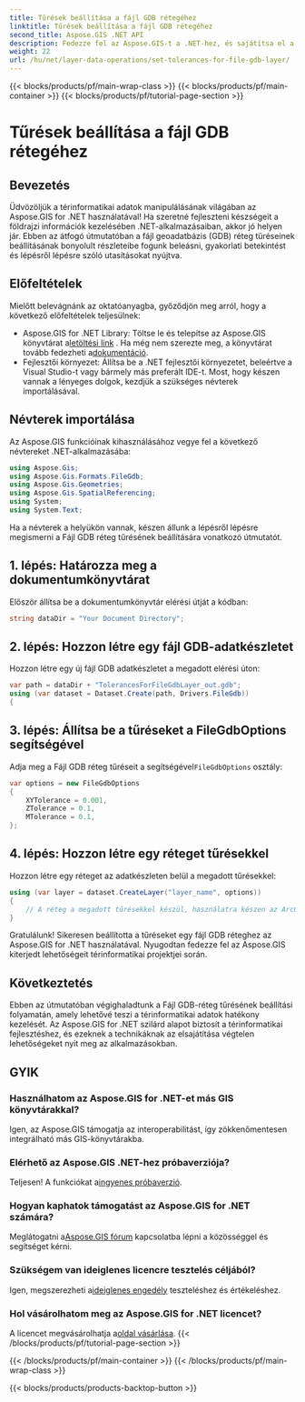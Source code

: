 ```yaml
---
title: Tűrések beállítása a fájl GDB rétegéhez
linktitle: Tűrések beállítása a fájl GDB rétegéhez
second_title: Aspose.GIS .NET API
description: Fedezze fel az Aspose.GIS-t a .NET-hez, és sajátítsa el a térinformatikai adatok kezelését. Könnyedén állítsa be a tűréshatárokat lépésről lépésre. Bővítse .NET-alkalmazásait.
weight: 22
url: /hu/net/layer-data-operations/set-tolerances-for-file-gdb-layer/
---
```


{{< blocks/products/pf/main-wrap-class >}}
{{< blocks/products/pf/main-container >}}
{{< blocks/products/pf/tutorial-page-section >}}

# Tűrések beállítása a fájl GDB rétegéhez

## Bevezetés
Üdvözöljük a térinformatikai adatok manipulálásának világában az Aspose.GIS for .NET használatával! Ha szeretné fejleszteni készségeit a földrajzi információk kezelésében .NET-alkalmazásaiban, akkor jó helyen jár. Ebben az átfogó útmutatóban a fájl geoadatbázis (GDB) réteg tűréseinek beállításának bonyolult részleteibe fogunk beleásni, gyakorlati betekintést és lépésről lépésre szóló utasításokat nyújtva.
## Előfeltételek
Mielőtt belevágnánk az oktatóanyagba, győződjön meg arról, hogy a következő előfeltételek teljesülnek:
-  Aspose.GIS for .NET Library: Töltse le és telepítse az Aspose.GIS könyvtárat a[letöltési link](https://releases.aspose.com/gis/net/) . Ha még nem szerezte meg, a könyvtárat tovább fedezheti a[dokumentáció](https://reference.aspose.com/gis/net/).
- Fejlesztői környezet: Állítsa be a .NET fejlesztői környezetet, beleértve a Visual Studio-t vagy bármely más preferált IDE-t.
Most, hogy készen vannak a lényeges dolgok, kezdjük a szükséges névterek importálásával.
## Névterek importálása
Az Aspose.GIS funkcióinak kihasználásához vegye fel a következő névtereket .NET-alkalmazásába:
```csharp
using Aspose.Gis;
using Aspose.Gis.Formats.FileGdb;
using Aspose.Gis.Geometries;
using Aspose.Gis.SpatialReferencing;
using System;
using System.Text;
```
Ha a névterek a helyükön vannak, készen állunk a lépésről lépésre megismerni a Fájl GDB réteg tűrésének beállítására vonatkozó útmutatót.
## 1. lépés: Határozza meg a dokumentumkönyvtárat
Először állítsa be a dokumentumkönyvtár elérési útját a kódban:
```csharp
string dataDir = "Your Document Directory";
```
## 2. lépés: Hozzon létre egy fájl GDB-adatkészletet
Hozzon létre egy új fájl GDB adatkészletet a megadott elérési úton:
```csharp
var path = dataDir + "TolerancesForFileGdbLayer_out.gdb";
using (var dataset = Dataset.Create(path, Drivers.FileGdb))
{
```
## 3. lépés: Állítsa be a tűréseket a FileGdbOptions segítségével
 Adja meg a Fájl GDB réteg tűréseit a segítségével`FileGdbOptions` osztály:
```csharp
var options = new FileGdbOptions
{
    XYTolerance = 0.001,
    ZTolerance = 0.1,
    MTolerance = 0.1,
};
```
## 4. lépés: Hozzon létre egy réteget tűrésekkel
Hozzon létre egy réteget az adatkészleten belül a megadott tűrésekkel:
```csharp
using (var layer = dataset.CreateLayer("layer_name", options))
{
    // A réteg a megadott tűrésekkel készül, használatra készen az ArcGIS szolgáltatásokban/eszközökben.
}
```
Gratulálunk! Sikeresen beállította a tűréseket egy fájl GDB réteghez az Aspose.GIS for .NET használatával. Nyugodtan fedezze fel az Aspose.GIS kiterjedt lehetőségeit térinformatikai projektjei során.
## Következtetés
Ebben az útmutatóban végighaladtunk a Fájl GDB-réteg tűrésének beállítási folyamatán, amely lehetővé teszi a térinformatikai adatok hatékony kezelését. Az Aspose.GIS for .NET szilárd alapot biztosít a térinformatikai fejlesztéshez, és ezeknek a technikáknak az elsajátítása végtelen lehetőségeket nyit meg az alkalmazásokban.
## GYIK
### Használhatom az Aspose.GIS for .NET-et más GIS könyvtárakkal?
Igen, az Aspose.GIS támogatja az interoperabilitást, így zökkenőmentesen integrálható más GIS-könyvtárakba.
### Elérhető az Aspose.GIS .NET-hez próbaverziója?
 Teljesen! A funkciókat a[ingyenes próbaverzió](https://releases.aspose.com/).
### Hogyan kaphatok támogatást az Aspose.GIS for .NET számára?
 Meglátogatni a[Aspose.GIS fórum](https://forum.aspose.com/c/gis/33) kapcsolatba lépni a közösséggel és segítséget kérni.
### Szükségem van ideiglenes licencre tesztelés céljából?
 Igen, megszerezheti a[ideiglenes engedély](https://purchase.aspose.com/temporary-license/) teszteléshez és értékeléshez.
### Hol vásárolhatom meg az Aspose.GIS for .NET licencet?
 A licencet megvásárolhatja a[oldal vásárlása](https://purchase.aspose.com/buy).
{{< /blocks/products/pf/tutorial-page-section >}}

{{< /blocks/products/pf/main-container >}}
{{< /blocks/products/pf/main-wrap-class >}}

{{< blocks/products/products-backtop-button >}}
